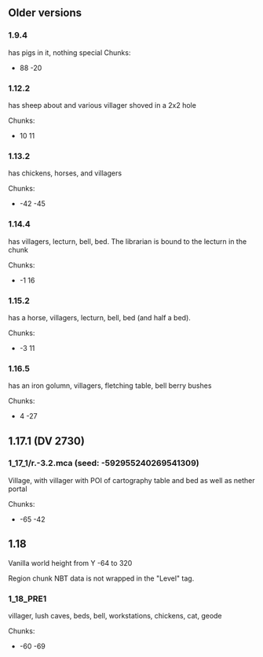 ## Older versions

### 1.9.4
has pigs in it, nothing special
Chunks:
- 88 -20

### 1.12.2
has sheep about and various villager shoved in a 2x2 hole

Chunks:
- 10 11

### 1.13.2
has chickens, horses, and villagers

Chunks:
- -42 -45

### 1.14.4
has villagers, lecturn, bell, bed. The librarian is bound to the lecturn in the chunk 

Chunks:
- -1 16

### 1.15.2
has a horse, villagers, lecturn, bell, bed (and half a bed).

Chunks:
- -3 11

### 1.16.5
has an iron golumn, villagers, fletching table, bell
berry bushes

Chunks:
- 4 -27

## 1.17.1 (DV 2730)

### 1_17_1/r.-3.2.mca (seed: -592955240269541309)
Village, with villager with POI of cartography table and bed as well as nether portal

Chunks:
- -65 -42

## 1.18
Vanilla world height from Y -64 to 320

Region chunk NBT data is not wrapped in the "Level" tag.

### 1_18_PRE1
villager, lush caves, beds, bell, workstations, chickens, cat, geode

Chunks:
- -60 -69
